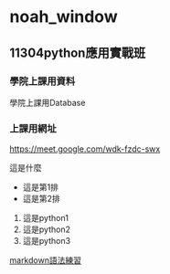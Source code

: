 # noah_window
## 11304python應用實戰班
### 學院上課用資料
學院上課用Database

### 上課用網址
https://meet.google.com/wdk-fzdc-swx

這是什麼
- 這是第1排 
- 這是第2排 

1. 這是python1
2. 這是python2
3. 這是python3

[markdown語法練習](./markdown練習/README.md)